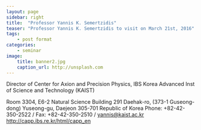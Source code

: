 ```yaml
---
layout: page
sidebar: right
title:  "Professor Yannis K. Semertzidis"
teaser: "Professor Yannis K. Semertzidis to visit on March 21st, 2016"
tags:
    - post format
categories:
    - seminar
image:
    title: banner2.jpg
    caption_url: http://unsplash.com
---
```


Director of Center for Axion and Precision Physics, IBS
   Korea Advanced Inst of Science and Technology (KAIST)

   Room 3304, E6-2 Natural Science Building 
   291 Daehak-ro, (373-1 Guseong-dong) Yuseong-gu, Daejeon 305-701
   Republic of Korea
   Phone: +82-42-350-2522 / Fax: +82-42-350-2510 / yannis@kaist.ac.kr 
    http://capp.ibs.re.kr/html/capp_en 
 
